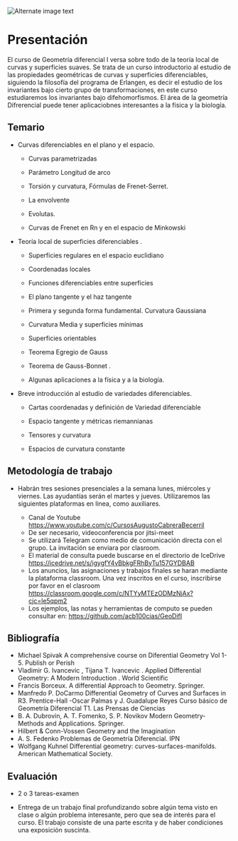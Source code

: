 
![Alternate image text](https://i.pinimg.com/originals/41/73/c7/4173c712e28482aaf77e9393dace5746.gif)

# Presentación

El curso de Geometría diferencial I versa sobre todo de la teoría local de curvas y superficies suaves. Se trata de un curso introductorio al estudio de las propiedades geométricas de curvas y superficies diferenciables, siguiendo la filosofía del programa de Erlangen, es decir el estudio de los invariantes bajo cierto grupo de transformaciones, en este curso estudiaremos los invariantes bajo difehomorfismos. El área de la geometría Difrerencial puede tener aplicaciobnes interesantes  a la física y la biología.

## Temario

- Curvas diferenciables en el plano y el espacio.

	- Curvas parametrizadas

	- Parámetro Longitud de arco

	- Torsión y curvatura, Fórmulas de Frenet-Serret.

	- La envolvente

	- Evolutas.

	- Curvas de Frenet en Rn y en el espacio de Minkowski

- Teoría local de superficies diferenciables .

	- Superficies regulares en el espacio euclidiano

	- Coordenadas locales

	- Funciones diferenciables entre superficies

	- El plano tangente y el haz tangente

	- Primera y segunda forma fundamental. Curvatura Gaussiana

	- Curvatura Media y superficies mínimas

	- Superficies orientables

	- Teorema Egregio de Gauss

	- Teorema de Gauss-Bonnet .

	- Algunas aplicaciones a la física y a la biología.

- Breve introducción al estudio de variedades diferenciables.

	- Cartas coordenadas y definición de Variedad diferenciable

	- Espacio tangente y métricas riemannianas

	- Tensores y curvatura

	- Espacios de curvatura constante

## Metodología de trabajo

* Habrán tres sesiones presenciales a la semana lunes, miércoles y viernes. Las ayudantías serán el martes y jueves. Utilizaremos las siguientes plataformas en linea, como auxiliares.

	* Canal de Youtube https://www.youtube.com/c/CursosAugustoCabreraBecerril
	* De ser necesario, videoconferencia por jitsi-meet
	* Se utilizará Telegram como medio de comunicación directa con el grupo. La invitación se enviara por clasroom.
	* El material de consulta puede buscarse en el directorio de IceDrive https://icedrive.net/s/igygfY4vBbkgFRhByTu157GYDBAB
	* Los anuncios, las asignaciones y trabajos finales se haran mediante la plataforma classroom. Una vez inscritos en el curso, inscribirse por favor en el clasroom https://classroom.google.com/c/NTYyMTEzODMzNjAx?cjc=le5qpm2
	* Los ejemplos, las notas y herramientas de computo se pueden consultar en: https://github.com/acb100cias/GeoDifI

## Bibliografía

- Michael Spivak A comprehensive course on Diferential Geometry Vol 1-5. Publish or Perish
- Vladimir G. Ivancevic , Tijana T. Ivancevic . Applied Differential Geometry: A Modern Introduction . World Scientific
- Francis Borceux. A differential Approach to Geometry. Springer.
- Manfredo P. DoCarmo Differential Geometry of Curves and Surfaces in R3. Prentice-Hall
-Oscar Palmas y J. Guadalupe Reyes Curso básico de Geometría Diferencial T1. Las Prensas de Ciencias
- B. A. Dubrovin, A. T. Fomenko, S. P. Novikov Modern Geometry- Methods and Applications. Springer.
- Hilbert & Conn-Vossen Geometry and the Imagination
- A. S. Fedenko Problemas de Geometría Diferencial. IPN
- Wolfgang Kuhnel Differential geometry: curves-surfaces-manifolds. American Mathematical Society.

## Evaluación

- 2 o 3 tareas-examen

- Entrega de un trabajo final profundizando sobre algún tema visto en clase o algún problema interesante, pero que sea de interés para el curso. El trabajo consiste de una parte escrita y de haber condiciones una exposición suscinta.

 
